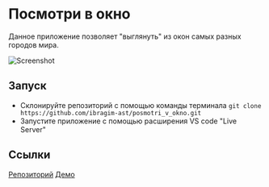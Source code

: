 # Посмотри в окно

Данное приложение позволяет "выглянуть" из окон самых разных городов мира.

![Screenshot]('images/screenshot.png')

## Запуск

- Склонируйте репозиторий с помощью команды терминала `git clone https://github.com/ibragim-ast/posmotri_v_okno.git`
- Запустите приложение с помощью расширения VS code "Live Server"

## Ссылки

[Репозиторий](https://github.com/ibragim-ast/posmotri_v_okno)
[Демо](ibragim-ast.github.io/posmotri_v_okno)
